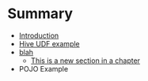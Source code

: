 # Summary

* [Introduction](README.md)
* [Hive UDF example](tutorials/hive_udf_template/README.md)
* [blah](this_is_a_new_chapter.md)
   * [This is a new section in a chapter](chapter_section.md)
* POJO Example


